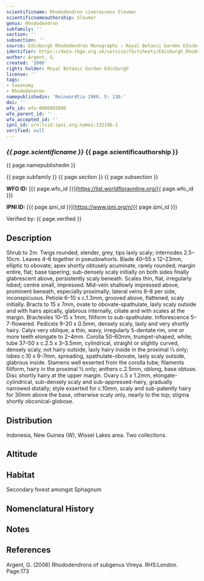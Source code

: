 ```yaml
---
scientificname: Rhododendron cinerascens Sleumer
scientificnameauthorship: Sleumer
genus: Rhododendron
subfamily: ''
section: ''
subsection: ''
source: Edinburgh Rhododendron Monographs – Royal Botanic Garden Edinburgh
identifier: https://data.rbge.org.uk/service/factsheets/Edinburgh_Rhododendron_Monographs.xhtml
author: Argent, G.
created: '2006'
rights holder: Royal Botanic Garden Edinburgh
license: ''
tags:
- taxonomy
- Rhododendron
namepublishedin: 'Reinwardtia 1960. 5: 130.'
doi: ''
wfo_id: wfo-0000403009
wfo_parent_id: ''
wfo_accepted_id: ''
ipni_id: urn:lsid:ipni.org:names:332196-1
verified: null
---
```

### _{{ page.scientificname }}_ {{ page.scientificauthorship }}
 {{ page.namepublishedin }}

{{ page.subfamily }} {{ page.section }} {{ page.subsection }}

**WFO ID:** [{{ page.wfo_id }}](https://list.worldfloraonline.org/{{ page.wfo_id }})

**IPNI ID:** [{{ page.ipni_id }}](https://www.ipni.org/n/{{ page.ipni_id }})

Verified by: {{ page.verified }}



## Description
Shrub to 2m. Twigs rounded, slender, grey, tips laxly scaly; internodes 2.5–10cm. Leaves 4–6 together in pseudowhorls. Blade 40–55 x 12–23mm, elliptic to obovate; apex shortly obtusely acuminate, rarely rounded; margin entire, flat; base tapering; sub-densely scaly initially on both sides finally glabrescent above, persistently scaly beneath. Scales thin, flat, irregularly lobed; centre small, impressed. Mid-vein shallowly impressed above, prominent beneath, especially proximally; lateral veins 6–8 per side, inconspicuous. Petiole 6–10 x c.1.3mm, grooved above, flattened, scaly initially. Bracts to 15 x 7mm, ovate to obovate-spathulate, laxly scaly outside and with hairs apically, glabrous internally, ciliate and with scales at the margin. Bracteoles 10–15 x 1mm, filiform to sub-spathulate. Inflorescence 5–7-flowered. Pedicels 9–20 x 0.5mm, densely scaly, laxly and very shortly hairy. Calyx very oblique, a thin, wavy, irregularly 5-dentate rim, one or more teeth elongate to 2–4mm. Corolla 50–60mm, trumpet-shaped, white; tube 37–50 x c.2.5 x 3–3.5mm, cylindrical, straight or slightly curved, densely scaly, not hairy outside, laxly hairy inside in the proximal 1⁄3 only; lobes c.10 x 6–7mm, spreading, spathulate-obovate, laxly scaly outside, glabrous inside. Stamens well exserted from the corolla tube; filaments filiform, hairy in the proximal ½ only; anthers c.2.5mm, oblong, base obtuse. Disc shortly hairy at the upper margin. Ovary c.5 x 1.2mm, elongate-cylindrical, sub-densely scaly and sub-appressed-hairy, gradually narrowed distally; style exserted for c.10mm, scaly and sub-patently hairy for 30mm above the base, otherwise scaly only, nearly to the top; stigma shortly obconical-globose.

## Distribution
Indonesia, New Guinea (W), Wissel Lakes area. Two collections.

## Altitude


## Habitat
Secondary forest amongst Sphagnum

## Nomenclatural History

                       
## Notes


## References

Argent, G. (2006) Rhododendrons of subgenus Vireya. RHS:London. Page:173
